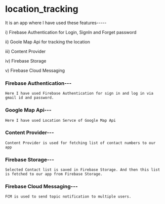 # location_tracking

  It is an app where I have used these features-----
  
  i)  Firebase Authentication for Login, SignIn and Forget password
  
 ii)  Goole Map Api for tracking the location
 
iii)  Content Provider

 iv)  Firebase Storage 
 
 v)   Firebase Cloud Messaging
 
 ### Firebase Authentication---
 
    Here I have used Firebase Authentication for sign in and log in via gmail id and password. 
 
 ### Google Map Api---
 
    Here I have used Location Servce of Google Map Api
    
 ### Content Provider---
 
    Content Provider is used for fetching list of contact numbers to our app
   
 ### Firebase Storage---
 
    Selected Contact list is saved in Firebase Storage. And then this list is fetched to our app from Firebase Storage.
    
 ### Firebase Cloud Messaging---
 
    FCM is used to send topic notification to multiple users.
